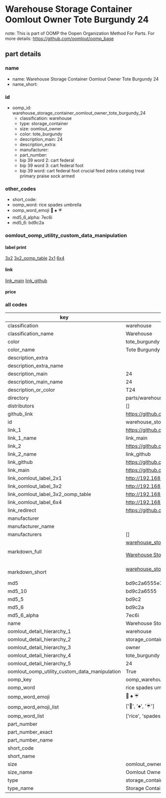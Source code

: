 # Warehouse Storage Container Oomlout Owner Tote Burgundy 24  

note: This is part of OOMP the Oopen Organization Method For Parts. For more details: https://github.com/oomlout/oomp_base

##  part details
  







### name
* name: Warehouse Storage Container Oomlout Owner Tote Burgundy 24
* name_short: 
### id
* oomp_id: warehouse_storage_container_oomlout_owner_tote_burgundy_24
  * classification: warehouse
  * type: storage_container
  * size: oomlout_owner
  * color: tote_burgundy
  * description_main: 24
  * description_extra: 
  * manufacturer: 
  * part_number: 
  * bip 39 word 2: cart federal
  * bip 39 word 3: cart federal foot
  * bip 39 word: cart federal foot crucial feed zebra catalog treat primary praise sock armed

### other_codes
* short_code: 
* oomp_word: rice spades umbrella
* oomp_word_emoji :rice: :spades: :umbrella:
* md5_6_alpha: 7ec6i
* md5_6: bd9c2a






### oomlout_oomp_utility_custom_data_manipulation
#### label print
[3x2](http://192.168.1.245:1112/?label=oomp%207ec6i)
[3x2_oomp_table](http://192.168.1.108:1112/?label=oomp%207ec6i)
[2x1](http://192.168.1.242:1112/?label=oomp%207ec6i)
[6x4](http://192.168.1.55:1112/?label=oomp%207ec6i)    

#### link

[link_main](https://github.com/oomlout/oomlout_oomp_version_1_messy/tree/main/parts/warehouse_storage_container_oomlout_owner_tote_burgundy_24) [link_github](https://github.com/oomlout/oomlout_oomp_version_1_messy/tree/main/parts/warehouse_storage_container_oomlout_owner_tote_burgundy_24)                             

#### price







### all codes 
| key | value |  
| --- | --- |  
| classification | warehouse |  
| classification_name | Warehouse |  
| color | tote_burgundy |  
| color_name | Tote Burgundy |  
| description_extra |  |  
| description_extra_name |  |  
| description_main | 24 |  
| description_main_name | 24 |  
| description_or_color | T24 |  
| directory | parts/warehouse_storage_container_oomlout_owner_tote_burgundy_24 |  
| distributors | [] |  
| github_link | https://github.com/oomlout/oomlout_oomp_part_src/tree/main/parts/warehouse_storage_container_oomlout_owner_tote_burgundy_24 |  
| id | warehouse_storage_container_oomlout_owner_tote_burgundy_24 |  
| link_1 | https://github.com/oomlout/oomlout_oomp_version_1_messy/tree/main/parts/warehouse_storage_container_oomlout_owner_tote_burgundy_24 |  
| link_1_name | link_main |  
| link_2 | https://github.com/oomlout/oomlout_oomp_version_1_messy/tree/main/parts/warehouse_storage_container_oomlout_owner_tote_burgundy_24 |  
| link_2_name | link_github |  
| link_github | https://github.com/oomlout/oomlout_oomp_version_1_messy/tree/main/parts/warehouse_storage_container_oomlout_owner_tote_burgundy_24 |  
| link_main | https://github.com/oomlout/oomlout_oomp_version_1_messy/tree/main/parts/warehouse_storage_container_oomlout_owner_tote_burgundy_24 |  
| link_oomlout_label_2x1 | http://192.168.1.242:1112/?label=oomp%207ec6i |  
| link_oomlout_label_3x2 | http://192.168.1.245:1112/?label=oomp%207ec6i |  
| link_oomlout_label_3x2_oomp_table | http://192.168.1.108:1112/?label=oomp%207ec6i |  
| link_oomlout_label_6x4 | http://192.168.1.55:1112/?label=oomp%207ec6i |  
| link_redirect | https://github.com/oomlout/oomlout_oomp_version_1_messy/tree/main/parts/warehouse_storage_container_oomlout_owner_tote_burgundy_24 |  
| manufacturer |  |  
| manufacturer_name |  |  
| manufacturers | [] |  
| markdown_full | [warehouse_storage_container_oomlout_owner_tote_burgundy_24](none)<br>[](none)<br>[Warehouse Storage Container Oomlout Owner Tote Burgundy 24](none)<br><br> |  
| markdown_short | [warehouse_storage_container_oomlout_owner_tote_burgundy_24](none)<br><br> |  
| md5 | bd9c2a6555e7c47ffe2a5346b5d51918 |  
| md5_10 | bd9c2a6555 |  
| md5_5 | bd9c2 |  
| md5_6 | bd9c2a |  
| md5_6_alpha | 7ec6i |  
| name | Warehouse Storage Container Oomlout Owner Tote Burgundy 24 |  
| oomlout_detail_hierarchy_1 | warehouse |  
| oomlout_detail_hierarchy_2 | storage_container |  
| oomlout_detail_hierarchy_3 | owner |  
| oomlout_detail_hierarchy_4 | tote_burgundy |  
| oomlout_detail_hierarchy_5 | 24 |  
| oomlout_oomp_utility_custom_data_manipulation | True |  
| oomp_key | oomp_warehouse_storage_container_oomlout_owner_tote_burgundy_24 |  
| oomp_word | rice spades umbrella |  
| oomp_word_emoji | :rice: :spades: :umbrella: |  
| oomp_word_emoji_list | [':rice:', ':spades:', ':umbrella:'] |  
| oomp_word_list | ['rice', 'spades', 'umbrella'] |  
| part_number |  |  
| part_number_exact |  |  
| part_number_name |  |  
| short_code |  |  
| short_name |  |  
| size | oomlout_owner |  
| size_name | Oomlout Owner |  
| type | storage_container |  
| type_name | Storage Container |  

